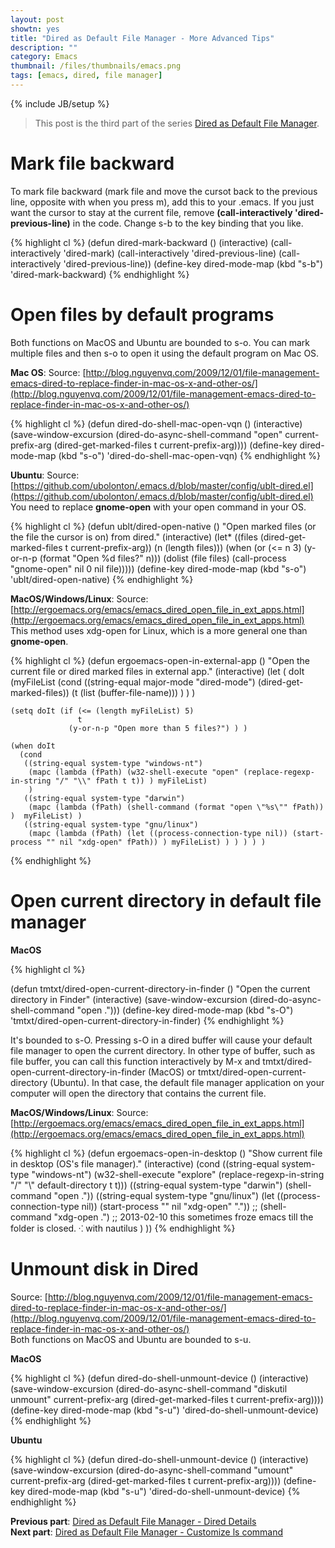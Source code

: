 ```yaml
---
layout: post
showtn: yes
title: "Dired as Default File Manager - More Advanced Tips"
description: ""
category: Emacs
thumbnail: /files/thumbnails/emacs.png
tags: [emacs, dired, file manager]
---
```

{% include JB/setup %}

> This post is the third part of the series
> [Dired as Default File Manager](/2013/04/24/dired-as-default-file-manager-1-introduction/).

# Mark file backward

To mark file backward (mark file and move the cursot back to the previous line,
opposite with when you press m), add this to your .emacs. If you just want the
cursor to stay at the
current file, remove **(call-interactively 'dired-previous-line)** in the code.
Change s-b to the key binding that you like.

{% highlight cl %}
(defun dired-mark-backward ()
  (interactive)
  (call-interactively 'dired-mark)
  (call-interactively 'dired-previous-line)
  (call-interactively 'dired-previous-line))
(define-key dired-mode-map (kbd "s-b") 'dired-mark-backward)
{% endhighlight %}

<!-- more -->

# Open files by default programs

Both functions on MacOS and Ubuntu are bounded to s-o. You can mark multiple
files and then s-o to open it using the default program on Mac OS.

**Mac OS**: Source:
[http://blog.nguyenvq.com/2009/12/01/file-management-emacs-dired-to-replace-finder-in-mac-os-x-and-other-os/](http://blog.nguyenvq.com/2009/12/01/file-management-emacs-dired-to-replace-finder-in-mac-os-x-and-other-os/)  

{% highlight cl %}
(defun dired-do-shell-mac-open-vqn ()
(interactive)
(save-window-excursion
 (dired-do-async-shell-command
 "open" current-prefix-arg
 (dired-get-marked-files t current-prefix-arg))))
(define-key dired-mode-map (kbd "s-o") 'dired-do-shell-mac-open-vqn)
{% endhighlight %}

**Ubuntu**: Source:
[https://github.com/ubolonton/.emacs.d/blob/master/config/ublt-dired.el](https://github.com/ubolonton/.emacs.d/blob/master/config/ublt-dired.el)  
You need to replace **gnome-open** with your open command in your OS.

{% highlight cl %}
(defun ublt/dired-open-native ()
  "Open marked files (or the file the cursor is on) from dired."
  (interactive)
  (let* ((files (dired-get-marked-files t current-prefix-arg))
         (n (length files)))
    (when (or (<= n 3)
              (y-or-n-p (format "Open %d files?" n)))
      (dolist (file files)
        (call-process "gnome-open"
                      nil 0 nil file)))))
(define-key dired-mode-map (kbd "s-o") 'ublt/dired-open-native)
{% endhighlight %}

**MacOS/Windows/Linux**: Source:
[http://ergoemacs.org/emacs/emacs_dired_open_file_in_ext_apps.html](http://ergoemacs.org/emacs/emacs_dired_open_file_in_ext_apps.html)  
This method uses xdg-open for Linux, which is a more general one than
**gnome-open**.

{% highlight cl %}
(defun ergoemacs-open-in-external-app ()
  "Open the current file or dired marked files in external app."
  (interactive)
  (let ( doIt
         (myFileList
          (cond
           ((string-equal major-mode "dired-mode") (dired-get-marked-files))
           (t (list (buffer-file-name))) ) ) )

    (setq doIt (if (<= (length myFileList) 5)
                   t
                 (y-or-n-p "Open more than 5 files?") ) )

    (when doIt
      (cond
       ((string-equal system-type "windows-nt")
        (mapc (lambda (fPath) (w32-shell-execute "open" (replace-regexp-in-string "/" "\\" fPath t t)) ) myFileList)
        )
       ((string-equal system-type "darwin")
        (mapc (lambda (fPath) (shell-command (format "open \"%s\"" fPath)) )  myFileList) )
       ((string-equal system-type "gnu/linux")
        (mapc (lambda (fPath) (let ((process-connection-type nil)) (start-process "" nil "xdg-open" fPath)) ) myFileList) ) ) ) ) )
{% endhighlight %}

# Open current directory in default file manager

**MacOS**

{% highlight cl %}

  (defun tmtxt/dired-open-current-directory-in-finder ()
	"Open the current directory in Finder"
	(interactive)
	(save-window-excursion
	  (dired-do-async-shell-command
	   "open .")))
(define-key dired-mode-map (kbd "s-O") 'tmtxt/dired-open-current-directory-in-finder)
{% endhighlight %}

It's bounded to s-O. Pressing s-O in a dired buffer will cause your default file
manager to open the current directory. In other type of buffer, such as file
buffer, you can call this function interactively by M-x and
tmtxt/dired-open-current-directory-in-finder (MacOS) or
tmtxt/dired-open-current-directory (Ubuntu). In that case, the default file
manager application on your computer will open the directory that contains the
current file.

**MacOS/Windows/Linux**: Source:
[http://ergoemacs.org/emacs/emacs_dired_open_file_in_ext_apps.html](http://ergoemacs.org/emacs/emacs_dired_open_file_in_ext_apps.html)

{% highlight cl %}
(defun ergoemacs-open-in-desktop ()
  "Show current file in desktop (OS's file manager)."
  (interactive)
  (cond
   ((string-equal system-type "windows-nt")
    (w32-shell-execute "explore" (replace-regexp-in-string "/" "\\" default-directory t t)))
   ((string-equal system-type "darwin") (shell-command "open ."))
   ((string-equal system-type "gnu/linux")
    (let ((process-connection-type nil)) (start-process "" nil "xdg-open" "."))
    ;; (shell-command "xdg-open .") ;; 2013-02-10 this sometimes froze emacs till the folder is closed. ⁖ with nautilus
    ) ))
{% endhighlight %}

# Unmount disk in Dired

Source:
[http://blog.nguyenvq.com/2009/12/01/file-management-emacs-dired-to-replace-finder-in-mac-os-x-and-other-os/](http://blog.nguyenvq.com/2009/12/01/file-management-emacs-dired-to-replace-finder-in-mac-os-x-and-other-os/)  
Both functions on MacOS and Ubuntu are bounded to s-u.

**MacOS**

{% highlight cl %}
(defun dired-do-shell-unmount-device ()
	(interactive)
	(save-window-excursion
	  (dired-do-async-shell-command
	   "diskutil unmount" current-prefix-arg
	   (dired-get-marked-files t current-prefix-arg))))
(define-key dired-mode-map (kbd "s-u") 'dired-do-shell-unmount-device)
{% endhighlight %}

**Ubuntu**

{% highlight cl %}
(defun dired-do-shell-unmount-device ()
	(interactive)
	(save-window-excursion
	  (dired-do-async-shell-command
	   "umount" current-prefix-arg
	   (dired-get-marked-files t current-prefix-arg))))
(define-key dired-mode-map (kbd "s-u") 'dired-do-shell-unmount-device)
{% endhighlight %}



**Previous part**:
[Dired as Default File Manager - Dired Details](/2013/04/24/dired-as-default-file-manager-3-dired-details/)  
**Next part**: [Dired as Default File Manager - Customize ls command](/2013/04/25/dired-as-default-file-manager-5-customize-ls-command/)
